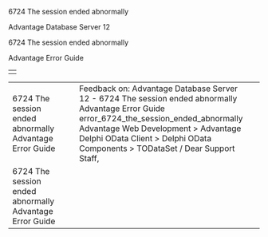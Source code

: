 6724 The session ended abnormally




Advantage Database Server 12  

6724 The session ended abnormally

Advantage Error Guide

|  |
| --- |
|  |

|  |  |  |  |  |
| --- | --- | --- | --- | --- |
| 6724 The session ended abnormally  Advantage Error Guide |  |  | Feedback on: Advantage Database Server 12 - 6724 The session ended abnormally Advantage Error Guide error\_6724\_the\_session\_ended\_abnormally Advantage Web Development > Advantage Delphi OData Client > Delphi OData Components > TODataSet / Dear Support Staff, |  |
| 6724 The session ended abnormally  Advantage Error Guide |  |  |  |  |
